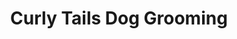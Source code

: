 ---
title: "Curly Tails Dog Grooming"
url: /sallynoggin/curly-tails-dog-grooming/
shop: Tiersalon
---